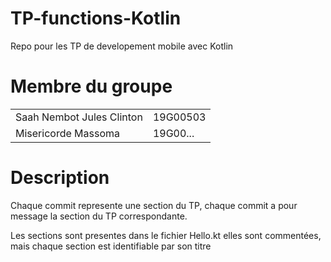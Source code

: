 # TP-functions-Kotlin
Repo pour les TP de developement mobile avec Kotlin

<h1>Membre du groupe</h1>
<table>
  <tr>
    <td>Saah Nembot Jules Clinton</td>
    <td>19G00503</td>
  </tr>
   <tr>
    <td>Misericorde Massoma</td>
    <td>19G00...</td>
  </tr>
</table>

<h1>Description</h1>
<p>Chaque commit represente une section du TP, chaque commit a pour message la section du TP correspondante.</p>
<p>Les sections sont presentes dans le fichier Hello.kt elles sont commentées, mais chaque section est identifiable par son titre </p>

